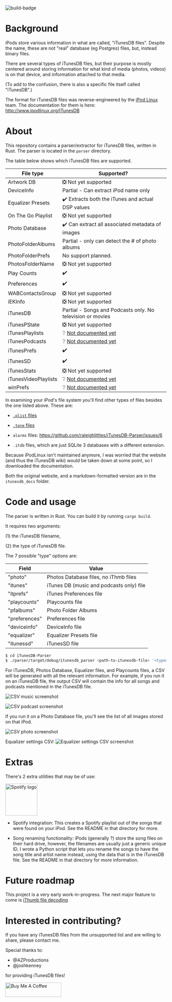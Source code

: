 ![build-badge](https://github.com/raleighlittles/iTunesDB-Parser/actions/workflows/main.yml/badge.svg)

# Background

iPods store various information in what are called, "iTunesDB files". Despite the name, these are not "real" database (eg Postgres) files, but, instead binary files.

There are several types of iTunesDB files, but their purpose is mostly centered around storing information for what kind of media (photos, videos) is on that device, and information attached to that media.

(To add to the confusion, there is also a specific file itself called "iTunesDB".)

The format for iTunesDB files was reverse-engineered by the [iPod Linux](https://en.wikipedia.org/wiki/IPodLinux) team. The documentation for them is here: http://www.ipodlinux.org/ITunesDB

# About

This repository contains a parser/extractor for iTunesDB files, written in Rust. The parser is located in the `parser` directory.

The table below shows which iTunesDB files are supported.

| File type            | Supported?                                                                                    |
| -------------------- | --------------------------------------------------------------------------------------------- |
| Artwork DB           | :negative_squared_cross_mark: Not yet supported                                               |
| DeviceInfo           | Partial - Can extract iPod name only                                                          |
| Equalizer Presets    | :heavy_check_mark: Extracts both the iTunes and actual DSP values                             |
| On The Go Playlist   | :negative_squared_cross_mark: Not yet supported                                               |
| Photo Database       | :heavy_check_mark: Can extract all associated metadata of images                              |
| PhotoFolderAlbums    | Partial - only can detect the # of photo albums                                               |
| PhotoFolderPrefs     | No support planned.                                                                           |
| PhotosFolderName     | :negative_squared_cross_mark: Not yet supported                                               |
| Play Counts          | :heavy_check_mark:                                                                            |
| Preferences          | :heavy_check_mark:                                                                            |
| WABContactsGroup     | :negative_squared_cross_mark: Not yet supported                                               |
| iEKInfo              | :negative_squared_cross_mark: Not yet supported                                               |
| iTunesDB             | Partial - Songs and Podcasts only. No television or movies                                    |
| iTunesPState         | :negative_squared_cross_mark: Not yet supported                                               |
| iTunesPlaylists      | :grey_question: [Not documented yet](http://www.ipodlinux.org/ITunesDB/#iTunesPlaylists)      |
| iTunesPodcasts       | :grey_question: [Not documented yet](http://www.ipodlinux.org/ITunesDB/#iTunesPodcasts)       |
| iTunesPrefs          | :heavy_check_mark:                                                                            |
| iTunesSD             | :heavy_check_mark:                                                                            |
| iTunesStats          | :negative_squared_cross_mark: Not yet supported                                               |
| iTunesVideoPlaylists | :grey_question: [Not documented yet](http://www.ipodlinux.org/ITunesDB/#iTunesVideoPlaylists) |
| winPrefs             | :grey_question: [Not documented yet](http://www.ipodlinux.org/ITunesDB/#winPrefs_File)        |

In examining your iPod's file system you'll find other types of files besides the one listed above. These are:

-   [`.plist` files](https://en.wikipedia.org/wiki/Property_list)

-   [`.tone` files](https://github.com/raleighlittles/iPod_tone_file_player)

-   `alarms` files: https://github.com/raleighlittles/iTunesDB-Parser/issues/6

-   `.itdb` files, which are just SQLite 3 databases with a different extension.

Because iPodLinux isn't maintained anymore, I was worried that the website (and thus the iTunesDB wiki) would be taken down at some point, so I downloaded the documentation.

Both the original website, and a markdown-formatted version are in the `itunesdb_docs` folder.

# Code and usage

The parser is written in Rust. You can build it by running `cargo build`.

It requires two arguments:

(1) the iTunesDB filename,

(2) the type of iTunesDB file.

The 7 possible "type" options are:

| Field         | Value                                    |
| ------------- | ---------------------------------------- |
| "photo"       | Photos Database files, no iThmb files    |
| "itunes"      | iTunes DB (music and podcasts only) file |
| "itprefs"     | iTunes Preferences file                  |
| "playcounts"  | Playcounts file                          |
| "pfalbums"    | Photo Folder Albums                      |
| "preferences" | Preferences file                         |
| "deviceinfo"  | DeviceInfo file                          |
| "equalizer"   | Equalizer Presets file                   |
| "itunessd"    | iTunesSD file                            |

```bash
$ cd iTunesDB-Parser
$ ./parser/target/debug/itunesdb_parser <path-to-itunesdb-file> '<type>'
```

For iTunesDB, Photos Database, Equalizer files, and Playcounts files, a CSV will be generated with all the relevant information. For example, if you run it on an iTunesDB file, the output CSV will contain the info for all songs and podcasts mentioned in the iTunesDB file.

![CSV music screenshot](./docs/20230716_music-csv.png)

![CSV podcast screenshot](./docs/2023122_podcasts-csv.png)

If you run it on a Photo Database file, you'll see the list of all images stored on that iPod.

![CSV photo screenshot](./docs/20230715_photodatabase-csv.png)

Equalizer settings CSV: ![Equalizer settings CSV screenshot](./docs/20241126_equalizer-csv-example.png)

# Extras

There's 2 extra utilities that may be of use:

<img src="./docs/Spotify_Primary_Logo_RGB_Black.png" alt="Spotify logo" width="100">

* Spotify integration: This creates a Spotify playlist out of the songs that were found on your iPod. See the README in that directory for more.

* Song renaming functionality: iPods (generally ?) store the song files on their hard drive, however, the filenames are usually just a generic unique ID. I wrote a Python script that lets you rename the songs to have the song title and artist name instead, using the data that is in the iTunesDB file. See the README in that directory for more information.

# Future roadmap

This project is a very early work-in-progress. The next major feature to come is [iThumb file decoding](https://github.com/raleighlittles/iTunesDB-Parser/issues/4)

# Interested in contributing?

If you have any iTunesDB files from the unsupported list and are willing to share, please contact me.

Special thanks to:

-   @AZProductions
-   @joshkenney

for providing iTunesDB files!

<a href="https://www.buymeacoffee.com/raleighlittles" target="_blank"><img src="https://cdn.buymeacoffee.com/buttons/default-orange.png" alt="Buy Me A Coffee" height="45" width="175"></a>
